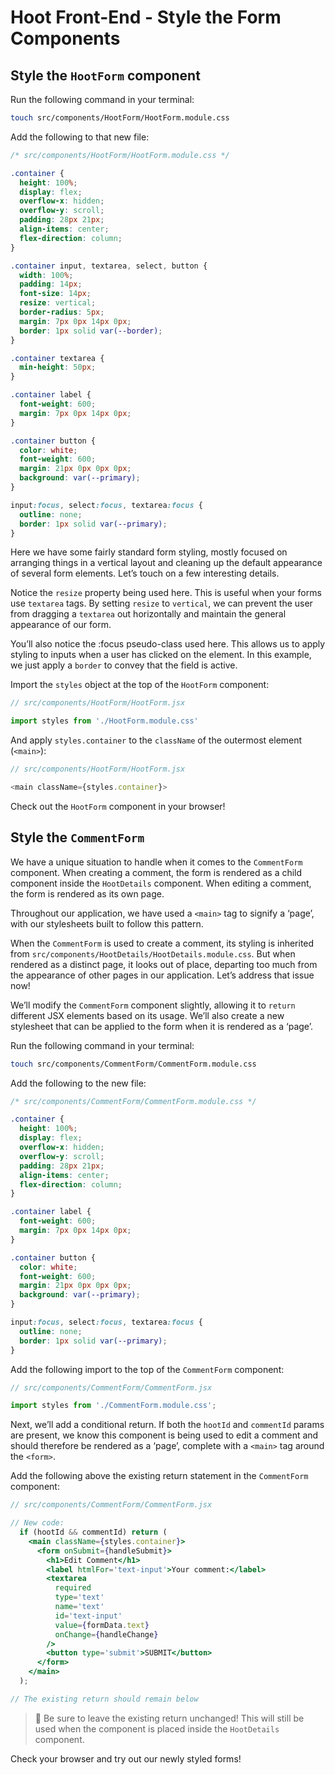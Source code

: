# Hoot Front-End - Style the Form Components

## Style the `HootForm` component
Run the following command in your terminal:

```bash
touch src/components/HootForm/HootForm.module.css
```

Add the following to that new file:

```css
/* src/components/HootForm/HootForm.module.css */

.container {
  height: 100%;
  display: flex;
  overflow-x: hidden;
  overflow-y: scroll;
  padding: 28px 21px;
  align-items: center;
  flex-direction: column;
}

.container input, textarea, select, button { 
  width: 100%;
  padding: 14px;
  font-size: 14px;
  resize: vertical;
  border-radius: 5px;
  margin: 7px 0px 14px 0px;
  border: 1px solid var(--border);
}

.container textarea {
  min-height: 50px;
}

.container label {
  font-weight: 600;
  margin: 7px 0px 14px 0px;
}

.container button {
  color: white;
  font-weight: 600;
  margin: 21px 0px 0px 0px;
  background: var(--primary);
}

input:focus, select:focus, textarea:focus {
  outline: none;
  border: 1px solid var(--primary);
}
```

Here we have some fairly standard form styling, mostly focused on arranging things in a vertical layout and cleaning up the default appearance of several form elements. Let’s touch on a few interesting details.

Notice the `resize` property being used here. This is useful when your forms use `textarea` tags. By setting `resize` to `vertical`, we can prevent the user from dragging a `textarea` out horizontally and maintain the general appearance of our form.

You’ll also notice the :focus pseudo-class used here. This allows us to apply styling to inputs when a user has clicked on the element. In this example, we just apply a `border` to convey that the field is active.

Import the `styles` object at the top of the `HootForm` component:

```js
// src/components/HootForm/HootForm.jsx

import styles from './HootForm.module.css'
```

And apply `styles.container` to the `className` of the outermost element (`<main>`):

```js
// src/components/HootForm/HootForm.jsx

<main className={styles.container}>
```

Check out the `HootForm` component in your browser!

## Style the `CommentForm`
We have a unique situation to handle when it comes to the `CommentForm` component. When creating a comment, the form is rendered as a child component inside the `HootDetails` component. When editing a comment, the form is rendered as its own page.

Throughout our application, we have used a `<main>` tag to signify a ‘page’, with our stylesheets built to follow this pattern.

When the `CommentForm` is used to create a comment, its styling is inherited from `src/components/HootDetails/HootDetails.module.css`. But when rendered as a distinct page, it looks out of place, departing too much from the appearance of other pages in our application. Let’s address that issue now!

We’ll modify the `CommentForm` component slightly, allowing it to `return` different JSX elements based on its usage. We’ll also create a new stylesheet that can be applied to the form when it is rendered as a ‘page’.

Run the following command in your terminal:

```bash
touch src/components/CommentForm/CommentForm.module.css
```

Add the following to the new file:

```css
/* src/components/CommentForm/CommentForm.module.css */

.container {
  height: 100%;
  display: flex;
  overflow-x: hidden;
  overflow-y: scroll;
  padding: 28px 21px;
  align-items: center;
  flex-direction: column;
}

.container label {
  font-weight: 600;
  margin: 7px 0px 14px 0px;
}

.container button {
  color: white;
  font-weight: 600;
  margin: 21px 0px 0px 0px;
  background: var(--primary);
}

input:focus, select:focus, textarea:focus {
  outline: none;
  border: 1px solid var(--primary);
}
```

Add the following import to the top of the `CommentForm` component:

```jsx
// src/components/CommentForm/CommentForm.jsx

import styles from './CommentForm.module.css';
```

Next, we’ll add a conditional return. If both the `hootId` and `commentId` params are present, we know this component is being used to edit a comment and should therefore be rendered as a ‘page’, complete with a `<main>` tag around the `<form>`.

Add the following above the existing return statement in the `CommentForm` component:

```jsx
// src/components/CommentForm/CommentForm.jsx

// New code:
  if (hootId && commentId) return (
    <main className={styles.container}>
      <form onSubmit={handleSubmit}>
        <h1>Edit Comment</h1>
        <label htmlFor='text-input'>Your comment:</label>
        <textarea
          required
          type='text'
          name='text'
          id='text-input'
          value={formData.text}
          onChange={handleChange}
        />
        <button type='submit'>SUBMIT</button>
      </form>
    </main>
  );

// The existing return should remain below
```
> 🚨 Be sure to leave the existing return unchanged! This will still be used when the component is placed inside the `HootDetails` component.

Check your browser and try out our newly styled forms!
